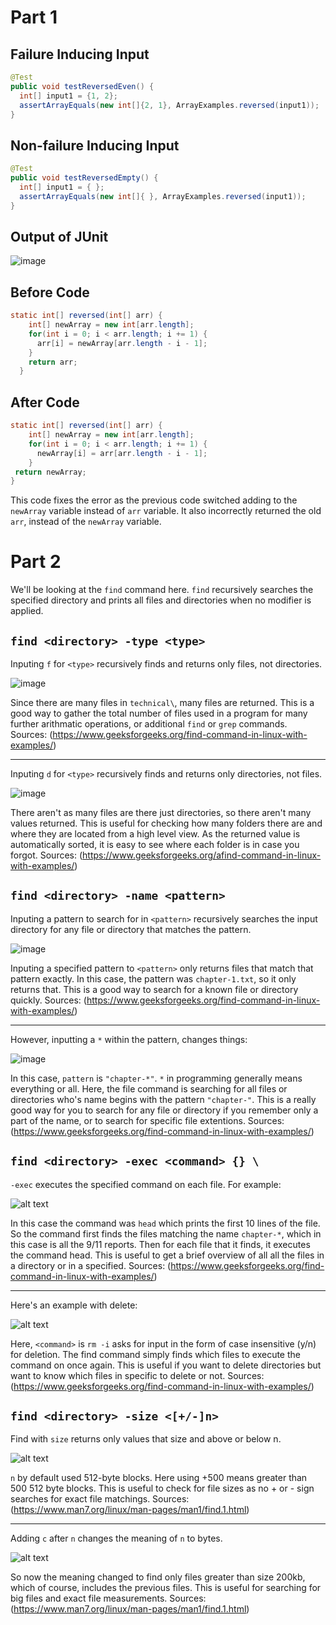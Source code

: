 # Part 1

## Failure Inducing Input

```java
@Test
public void testReversedEven() {
  int[] input1 = {1, 2};
  assertArrayEquals(new int[]{2, 1}, ArrayExamples.reversed(input1));
}
```

## Non-failure Inducing Input

```java
@Test
public void testReversedEmpty() {
  int[] input1 = { };
  assertArrayEquals(new int[]{ }, ArrayExamples.reversed(input1));
}
```

## Output of JUnit

![image](Screenshot2024-02-12152535.png)

## Before Code

```java
static int[] reversed(int[] arr) {
    int[] newArray = new int[arr.length];
    for(int i = 0; i < arr.length; i += 1) {
      arr[i] = newArray[arr.length - i - 1];
    }
    return arr;
  }
```

## After Code

```java
static int[] reversed(int[] arr) {
    int[] newArray = new int[arr.length];
    for(int i = 0; i < arr.length; i += 1) {
      newArray[i] = arr[arr.length - i - 1];
    }
 return newArray;
}
```

This code fixes the error as the previous code switched adding to the `newArray` variable instead of `arr` variable. It also incorrectly returned the old `arr`, instead of the `newArray` variable.

# Part 2

We'll be looking at the `find` command here. `find` recursively searches the specified directory and prints all files and directories when no modifier is applied.

## `find <directory> -type <type>` 

Inputing `f` for `<type>` recursively finds and returns only files, not directories.

![image](Screenshot2024-02-13181443.png)

Since there are many files in `technical\`, many files are returned. This is a good way to gather the total number of files used in a program for many further arithmatic operations, or additional `find` or `grep` commands. Sources: (https://www.geeksforgeeks.org/find-command-in-linux-with-examples/)

---

Inputing `d` for `<type>` recursively finds and returns only directories, not files.

![image](Screenshot2024-02-13182154.png)

There aren't as many files are there just directories, so there aren't many values returned. This is useful for checking how many folders there are and where they are located from a high level view. As the returned value is automatically sorted, it is easy to see where each folder is in case you forgot. Sources: (https://www.geeksforgeeks.org/afind-command-in-linux-with-examples/)

## `find <directory> -name <pattern>`

Inputing a pattern to search for in `<pattern>` recursively searches the input directory for any file or directory that matches the pattern.

![image](Screenshot2024-02-13182731.png)

Inputing a specified pattern to `<pattern>` only returns files that match that pattern exactly. In this case, the pattern was `chapter-1.txt`, so it only returns that. This is a good way to search for a known file or directory quickly. Sources: (https://www.geeksforgeeks.org/find-command-in-linux-with-examples/)

---

However, inputting a `*` within the pattern, changes things:

![image](Screenshot2024-02-13183658.png)

In this case, `pattern` is `"chapter-*"`. `*` in programming generally means everything or all. Here, the file command is searching for all files or directories who's name begins with the pattern `"chapter-"`. This is a really good way for you to search for any file or directory if you remember only a part of the name, or to search for specific file extentions. Sources: (https://www.geeksforgeeks.org/find-command-in-linux-with-examples/)

## `find <directory> -exec <command> {} \`

`-exec` executes the specified command on each file. For example:

![alt text](image.png)

In this case the command was `head` which prints the first 10 lines of the file. So the command first finds the files matching the name `chapter-*`, which in this case is all the 9/11 reports. Then for each file that it finds, it executes the command head. This is useful to get a brief overview of all all the files in a directory or in a specified. Sources: (https://www.geeksforgeeks.org/find-command-in-linux-with-examples/)

---

Here's an example with delete:

![alt text](image-1.png)

Here, `<command>` is `rm -i` asks for input in the form of case insensitive (y/n) for deletion. The find command simply finds which files to execute the command on once again. This is useful if you want to delete directories but want to know which files in specific to delete or not. Sources: (https://www.geeksforgeeks.org/find-command-in-linux-with-examples/) 

## `find <directory> -size <[+/-]n>`

Find with `size` returns only values that size and above or below n.

![alt text](image-2.png)

`n` by default used 512-byte blocks. Here using +500 means greater than 500 512 byte blocks. This is useful to check for file sizes as no + or - sign searches for exact file matchings. Sources: (https://www.man7.org/linux/man-pages/man1/find.1.html)

---

Adding `c` after `n` changes the meaning of `n` to bytes.

![alt text](image-3.png)

So now the meaning changed to find only files greater than size 200kb, which of course, includes the previous files. This is useful for searching for big files and exact file measurements. Sources: (https://www.man7.org/linux/man-pages/man1/find.1.html)